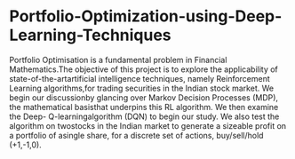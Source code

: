 # Portfolio-Optimization-using-Deep-Learning-Techniques
Portfolio Optimisation is a fundamental problem in Financial Mathematics.The objective of this project is to explore the applicability of state-of-the-artartificial intelligence techniques, namely Reinforcement Learning algorithms,for trading securities in the Indian stock market.  We begin our discussionby glancing over Markov Decision Processes (MDP), the mathematical basisthat underpins this RL algorithm.  We then examine the Deep- Q-learningalgorithm  (DQN)  to  begin  our  study.   We  also  test  the  algorithm  on  twostocks in the Indian market to generate a sizeable profit on a portfolio of asingle share, for a discrete set of actions, buy/sell/hold (+1,-1,0).
